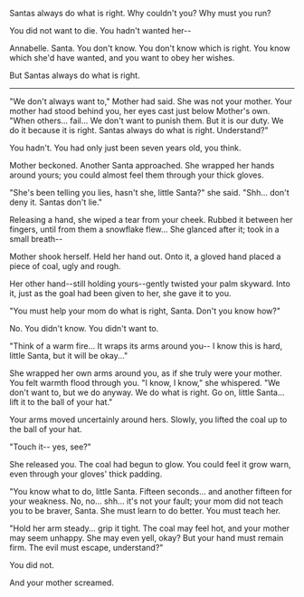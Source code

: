Santas always do what is right. Why couldn't you? Why must you run?

You did not want to die. You hadn't wanted her--

Annabelle. Santa. You don't know. You don't know which is right. You know which she'd have wanted, and you want to obey her wishes.

But Santas always do what is right.

----

"We don't always want to," Mother had said. She was not your mother. Your mother had stood behind you, her eyes cast just below Mother's own. "When others... fail... We don't want to punish them. But it is our duty. We do it because it is right. Santas always do what is right. Understand?"

You hadn't. You had only just been seven years old, you think.

Mother beckoned. Another Santa approached. She wrapped her hands around yours; you could almost feel them through your thick gloves.

"She's been telling you lies, hasn't she, little Santa?" she said. "Shh... don't deny it. Santas don't lie."

Releasing a hand, she wiped a tear from your cheek. Rubbed it between her fingers, until from them a snowflake flew... She glanced after it; took in a small breath--

Mother shook herself. Held her hand out. Onto it, a gloved hand placed a piece of coal, ugly and rough.

Her other hand--still holding yours--gently twisted your palm skyward. Into it, just as the goal had been given to her, she gave it to you.

"You must help your mom do what is right, Santa. Don't you know how?"

No. You didn't know. You didn't want to.

"Think of a warm fire... It wraps its arms around you-- I know this is hard, little Santa, but it will be okay..."

She wrapped her own arms around you, as if she truly were your mother. You felt warmth flood through you. "I know, I know," she whispered. "We don't want to, but we do anyway. We do what is right. Go on, little Santa... lift it to the ball of your hat."

Your arms moved uncertainly around hers. Slowly, you lifted the coal up to the ball of your hat.

"Touch it-- yes, see?"

She released you. The coal had begun to glow. You could feel it grow warn, even through your gloves' thick padding.

"You know what to do, little Santa. Fifteen seconds... and another fifteen for your weakness. No, no... shh... it's not your fault; your mom did not teach you to be braver, Santa. She must learn to do better. You must teach her.

"Hold her arm steady... grip it tight. The coal may feel hot, and your mother may seem unhappy. She may even yell, okay? But your hand must remain firm. The evil must escape, understand?"

You did not.

And your mother screamed.



